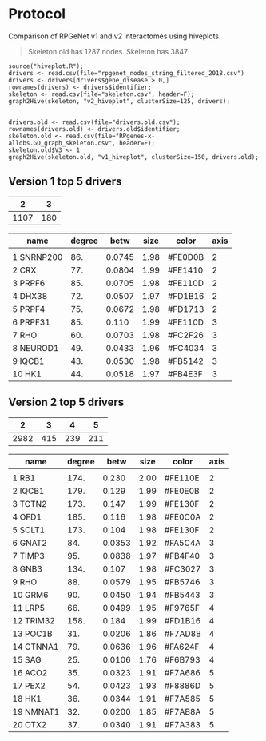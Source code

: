 # Protocol

Comparison of RPGeNet v1 and v2 interactomes using hiveplots.


> Skeleton.old has 1287 nodes. Skeleton has 3847


```{r}
source("hiveplot.R");
drivers <- read.csv(file="rpgenet_nodes_string_filtered_2018.csv")
drivers <- drivers[drivers$gene_disease > 0,]
rownames(drivers) <- drivers$identifier;
skeleton <- read.csv(file="skeleton.csv", header=F);
graph2Hive(skeleton, "v2_hiveplot", clusterSize=125, drivers);


drivers.old <- read.csv(file="drivers.old.csv");
rownames(drivers.old) <- drivers.old$identifier;
skeleton.old <- read.csv(file="RPgenes-x-alldbs.GO_graph_skeleton.csv", header=F);
skeleton.old$V3 <- 1
graph2Hive(skeleton.old, "v1_hiveplot", clusterSize=150, drivers.old);
```


## Version 1 top 5 drivers 


|    2 |    3  |
| ---  | ----- |
| 1107 |  180 |


|   name      | degree  |   betw  |  size  | color   | axis |
| ----------- | ------ | ------ | ----- | ------- | ----- |
|   <chr>     |  <dbl> |   <dbl>  | <dbl>  | <fct>   |<int> |
| 1 SNRNP200  |    86. |  0.0745  |  1.98  | #FE0D0B |    2 |
| 2 CRX       |    77. |  0.0804  |  1.99  | #FE1410 |    2 |
| 3 PRPF6     |    85. |  0.0705  |  1.98  | #FE110D |    2 |
| 4 DHX38     |    72. |  0.0507  |  1.97  | #FD1B16 |    2 |
| 5 PRPF4     |    75. |  0.0672  |  1.98  | #FD1713 |    2 |
| 6 PRPF31    |    85. |  0.110   |  1.99  | #FE110D |    3 |
| 7 RHO       |    60. |  0.0703  |  1.98  | #FC2F26 |    3 |
| 8 NEUROD1   |    49. |  0.0433  |  1.96  | #FC4034 |    3 |
| 9 IQCB1     |    43. |  0.0530  |  1.98  | #FB5142 |    3 |
|10 HK1       |    44. |  0.0518  |  1.97  | #FB4E3F |    3 |



## Version 2 top 5 drivers 

|   2 |    3 |     4 |     5 | 
| ---- | ---- | ----- | ----- |
| 2982 |  415 |   239 |   211 |

|    name  | degree  |  betw  | size | color  |   axis |
| ----------- | ------ | ------ | ----- | ------- | ----- |
|    <chr>|   <dbl> |  <dbl>| <dbl> | <fct>|   <int> |
|  1 RB1|      174. | 0.230|   2.00 | #FE110E |    2|
|  2 IQCB1|    179. | 0.129|   1.99 | #FE0E0B |    2|
|  3 TCTN2|    173. | 0.147|   1.99 | #FE130F |    2|
|  4 OFD1|     185. | 0.116|   1.98 | #FE0C0A |    2|
|  5 SCLT1|    173. | 0.104|   1.98 | #FE130F |    2|
|  6 GNAT2|     84. | 0.0353|  1.92 | #FA5C4A |    3|
|  7 TIMP3|     95. | 0.0838|  1.97 | #FB4F40 |    3|
|  8 GNB3|     134. | 0.107|   1.98 | #FC3027 |    3|
|  9 RHO|       88. | 0.0579|  1.95 | #FB5746 |    3|
| 10 GRM6|      90. | 0.0450|  1.94 | #FB5443 |    3|
| 11 LRP5|      66. | 0.0499|  1.95 | #F9765F |    4|
| 12 TRIM32|   158. | 0.184|   1.99 | #FD1B16 |    4|
| 13 POC1B|     31. | 0.0206|  1.86 | #F7AD8B |    4|
| 14 CTNNA1|    79. | 0.0636|  1.96 | #FA624F |    4|
| 15 SAG|       25. | 0.0106|  1.76 | #F6B793 |    4|
| 16 ACO2|      35. | 0.0323|  1.91 | #F7A686 |    5|
| 17 PEX2|      54. | 0.0423|  1.93 | #F8886D |    5|
| 18 HK1|       36. | 0.0344|  1.91 | #F7A585 |    5|
| 19 NMNAT1|    32. | 0.0200|  1.85 | #F7AB8A |    5|
| 20 OTX2|      37. | 0.0340|  1.91 | #F7A383 |    5|
